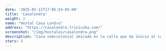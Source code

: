 ```yaml
---
date: '2025-01-11T17:05:54-05:00'
title: 'Casalondra'
weight: 2
name: "Hostal Casa Londra"
address: "https://casalondra.trinicuba.com/"
screenshot: "/img/hostales/casalondra.png"
description: "Casa semicolonial ubicada en la calle que da inicio al centro historico de la ciudad, es una zona muy céntrica donde todo esta cerca.(Restaurantes-Tiendas-Bar-Parques-Bus-Taxy,etc). La casa esta compuesta por sala, cocina-comedor, 2 habitaciones una en el 1er nivel y la otra en el 2do nivel; tambien se puede disfrutar de 2 hermosas terrazas ubicadas en el 2do y 3er nivel de la casa."
stars: 5
---
```

